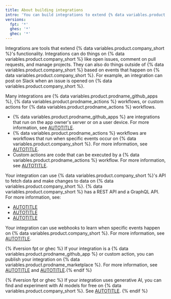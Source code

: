 ```yaml
---
title: About building integrations
intro: 'You can build integrations to extend {% data variables.product.company_short %}''s functionality.'
versions:
  fpt: '*'
  ghes: '*'
  ghec: '*'
---
```


Integrations are tools that extend {% data variables.product.company_short %}'s functionality. Integrations can do things on {% data variables.product.company_short %} like open issues, comment on pull requests, and manage projects. They can also do things outside of {% data variables.product.company_short %} based on events that happen on {% data variables.product.company_short %}. For example, an integration can post on Slack when an issue is opened on {% data variables.product.company_short %}.

Many integrations are {% data variables.product.prodname_github_apps %}, {% data variables.product.prodname_actions %} workflows, or custom actions for {% data variables.product.prodname_actions %} workflows.

* {% data variables.product.prodname_github_apps %} are integrations that run on the app owner's server or on a user device. For more information, see [AUTOTITLE](/apps/creating-github-apps/about-creating-github-apps/about-creating-github-apps).
* {% data variables.product.prodname_actions %} workflows are workflows that run when specific events occur on {% data variables.product.company_short %}. For more information, see [AUTOTITLE](/actions/learn-github-actions/understanding-github-actions).
* Custom actions are code that can be executed by a {% data variables.product.prodname_actions %} workflow. For more information, see [AUTOTITLE](/actions/creating-actions/about-custom-actions).

Your integration can use {% data variables.product.company_short %}'s API to fetch data and make changes to data on {% data variables.product.company_short %}. {% data variables.product.company_short %} has a REST API and a GraphQL API. For more information, see:

* [AUTOTITLE](/rest/about-the-rest-api/comparing-githubs-rest-api-and-graphql-api)
* [AUTOTITLE](/rest)
* [AUTOTITLE](/graphql)

Your integration can use webhooks to learn when specific events happen on {% data variables.product.company_short %}. For more information, see [AUTOTITLE](/webhooks/about-webhooks).

{% ifversion fpt or ghec %} If your integration is a {% data variables.product.prodname_github_app %} or custom action, you can publish your integration on {% data variables.product.prodname_marketplace %}. For more information, see [AUTOTITLE](/apps/github-marketplace/github-marketplace-overview/about-github-marketplace-for-apps) and [AUTOTITLE](/actions/creating-actions/publishing-actions-in-github-marketplace).{% endif %}

{% ifversion fpt or ghec %}
If your integration uses generative AI, you can find and experiment with AI models for free on {% data variables.product.company_short %}. See [AUTOTITLE](/github-models/prototyping-with-ai-models).
{% endif %}
